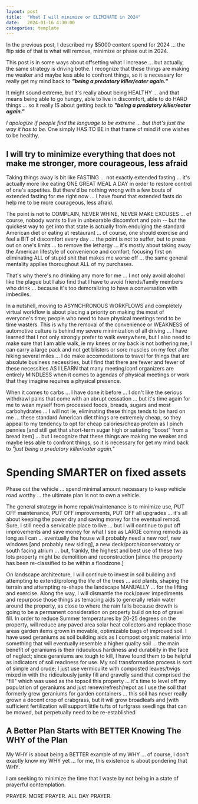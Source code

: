 ```yaml
---
layout: post
title:  "What I will minimize or ELIMINATE in 2024"
date:   2024-01-16 4:30:00
categories: template
---
```



In the previous post, I described my $5000 content spend for 2024 ... the flip side of that is what will remove, minimize or phase out in 2024.  

This post is in some ways about offsetting what I increase ... but actually, the same strategy is driving bothe. I recognize that these things are making me weaker and maybe less able to confront things, so it is necessary for really get my mind back to ***"being a predatory killer/eater again."***  

It might sound extreme, but it's really about being HEALTHY ... and that means being able to go hungry, able to live in discomfort, able to do HARD things ... so it really IS about getting back to ***"being a predatory killer/eater again."***  

*I apologize if people find the language to be extreme ... but that's just the way it has to be.*  One simply HAS TO BE in that frame of mind if one wishes to be healthy.


## I will try to minimize everything that does not make me stronger, more courageous, less afraid

Taking things away is bit like FASTING ... not exactly extended fasting ... it's actually more like eating ONE GREAT MEAL A DAY in order to restore control of one's appetites.  But there'd be nothing wrong with a few bouts of extended fasting for me right now ... I have found that extended fasts do help me to be more courageous, less afraid.

The point is not to COMPLAIN, NEVER WHINE, NEVER MAKE EXCUSES ... of course, nobody wants to live in unbearable discomfort and pain -- but the quickest way to get into that state is actually from endulging the standard American diet or eating at restaurant ... of course, one should exercise and feel a BIT of discomfort every day ... the point is not to suffer, but to press out on one's limits ... to remove the lethargy ... it's mostly about taking away the American lifestyle of convenience and comfort, focusing first on eliminating ALL of stupid shit that makes me worse off ... the same general mentality applies thoroughout ALL of my purchases.

That's why there's no drinking any more for me ... I not only avoid alcohol like the plague but I also find that I have to avoid friends/family members who drink ... because it's too demoralizing to have a conversation with imbeciles.

In a nutshell, moving to ASYNCHRONOUS WORKFLOWS and completely virtual workflow is about placing a priority on making the most of everyone's time; people who need to have physical meetings tend to be time wasters. This is why the removal of the convenience or WEAKNESS of automotive culture is behind my severe minimization of all driving ... I have learned that I not only strongly prefer to walk everywhere, but I also need to make sure that I am able walk, ie my knees or my back is not bothering me, I can carry a large pack and not get blisters or sore muscles on my feet after hiking several miles ... I do make accomodations to travel for things that are absolute business necessities, but I find that there are fewer and fewer of these necessities AS I LEARN that many meeting/conf organizers are entirely MINDLESS when it comes to agendas of physical meetings or work that they imagine requires a physical presence. 

When it comes to carbs ... I have done it before ... I don't like the serious withdrawl pains that come with an abrupt cessation  ... but it's time again for me to wean myself from processed foods, breads, sugars and most carbohydrates ... I will not lie, eliminating these things tends to be hard on me ... these standard American diet things are extremely cheap, so they appeal to my tendency to opt for cheap calories/cheap protein as I pinch pennies [and still get that short-term sugar high or satiating "boost" from a bread item] ... but I recognize that these things are making me weaker and maybe less able to confront things, so it is necessary for get my mind back to *"just being a predatory killer/eater again."*

# Spending SMARTER on fixed assets

Phase out the vehicle ... spend minimal amount necessary to keep vehicle road worthy ... the ultimate plan is not to own a vehicle.

The general strategy in home repair/maintenance is to minimize use, PUT OFF maintenance, PUT OFF improvements, PUT OFF all upgrades ... it's all about keeping the power dry and saving money for the eventual remod.  Sure, I still need a servicable place to live ... but I will continue to put off improvements and save money for what I see as LARGE coming remods as long as I can ... eventually the house will probably need a new roof, new windows [and probably new siding], a new deck/porch/conservatory or south facing atrium ... but, frankly, the highest and best use of these two lots property might be demolition and reconstruction [since the property has been re-classified to be within a floodzone.]

On landscape architecture, I will continue to invest in soil building and attempting to extend/prolong the life of the trees ... add plants, shaping the terrain and attempting re-shape the landscape MANUALLY ... for the lifting and exercise.  Along the way, I will dismantle the rock/paver impediments and repurpose those things as terracing aids to generally retain water around the property, as close to where the rain falls because drowth is going to be a permanent consideration on property build on top of gravel fill. In order to reduce Summer temperatures by 20-25 degrees on the property, will reduce any paved area solar heat collectors and replace those areas garden items grown in movable, optimizable bags of improved soil.  I have used geraniums as soil building aids as I compost organic material into something that will eventually resemble a higher quality soil ... the main benefit of geraniums is their riduculous hardiness and durability in the face of neglect; since geraniums are tough to kill, I have found them to be helpful as indicators of soil readiness for use. My soil transformation process is sort of simple and crude; I just use vermiculite with composted leaves/twigs mixed in with the ridiculously junky fill and gravelly sand that comprised the "fill" which was used as the topsoil this property  ... it's time to level off my population of geraniums and just renew/refresh/repot as I use the soil that formerly grew geraniums for garden containers ... this soil has never really grown a decent crop of crabgrass, but it will grow broadleafs and [with sufficient fertilization will support little tufts of turfgrass seedlings that can be mowed, but perpetually need to be re-established

## A Better Plan Starts with BETTER Knowing The WHY of the Plan

My WHY is about being a BETTER example of my WHY ... of course, I don't exactly know my WHY yet ... for me, this existence is about pondering that WHY.

I am seeking to minimize the time that I waste by not being in a state of prayerful contemplation.

PRAYER. MORE PRAYER. ALL DAY PRAYER.